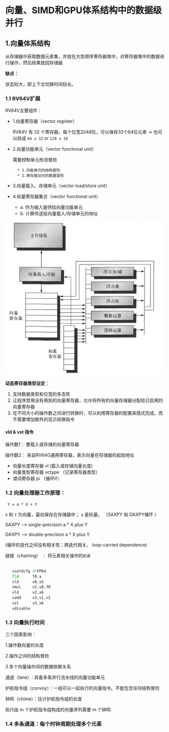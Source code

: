 # 向量、SIMD和GPU体系结构中的数据级并行

## 1.向量体系结构

从存储器中获取数据元素集，并放在大型顺序寄存器堆中，对寄存器堆中的数据进行操作，然后结果放回存储器

**缺点：**

状态较大，即上下文切换时间较长。

### 1.1 RV64V扩展

RV64V主要组件：
* 1.向量寄存器（vector register）

    RV64V 有 32 个寄存器，每个位宽2048位，可以保存32个64位元素 -> 也可以拆成 `64 x 32` or `128 x 16`

* 2.向量功能单元（vector functional unit）

    需要控制单元检测冒险 

        * 1.功能单元的结构冒险
        * 2.寄存器访问的数据冒险

* 3.向量载入、存储单元（vector load/store unit）



* 4.标量寄存器集合（vector functional unit）   
    * a. 作为输入提供给向量功能单元
    * b. 计算传送给向量载入/存储单元的地址

![image](../pic/4.png)

**动态寄存器类型设定**：

1. 支持数据类型和位宽的多态性
2. 让程序禁用没有用到的向量寄存器，允许将所有的向量存储器分配给已启用的向量寄存器
3. 在不同大小的操作数之间进行转换时，可以利用寄存器的配置来隐式完成，而不需要增加额外的显示转换指令

#### vld & vst 指令

操作数1： 要载入或存储的向量寄存器

操作数2： 来自RV64G通用寄存器，表示向量在存储器的起始地址

* 向量长度寄存器 vl (载入或存储向量长度)
* 向量类型寄存器 vctype （记录寄存器类型）
* 谓词寄存器 pi （循环if）


### 1.2 向量处理器工作原理：

   ` Y = a * X + Y`

`X` 和 `Y` 为向量，最初保存在存储器中； `a` 是标量。 （SAXPY 和 DAXPY循环 ）

 SAXPY --> single-precision a * X plus Y

 DAXPY --> double-precision a * X plus Y

 (循环的迭代之间没有相关性：跨迭代相关， loop-carried dependence)

 链接（chaining） ： 将元素相关操作的`前递`

 ```asm

    vsetdcfg 4*FP64
    fld      f0,a
    vld      v0,x5
    vmul     v1,v0,f0
    vld      v2,x6
    vadd     v3,v1,v2
    vst      v3,x6
    vdisable
 ```

 ### 1.3 向量执行时间

 三个因素影响：

 1.操作数向量的长度

 2.操作之间的结构冒险

 3.多个向量操作间的数据依赖关系

 通道（lane）: 具备多条并行流水线的向量功能单元

 护航指令组（convoy）：一组可以一起执行的向量指令。不能包含任何结构冒险

 钟鸣（chime）：估计护航指令组的长度

 执行由 m 个护航指令组构成的向量序列需要 m 个钟鸣

### 1.4 多条通道：每个时钟周期处理多个元素
